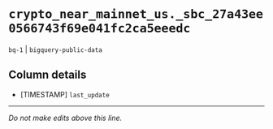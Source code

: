 # `crypto_near_mainnet_us._sbc_27a43ee0566743f69e041fc2ca5eeedc`
`bq-1` | `bigquery-public-data`

## Column details
* [TIMESTAMP] `last_update`

-------------------------------------------------------------------------------
*Do not make edits above this line.*
